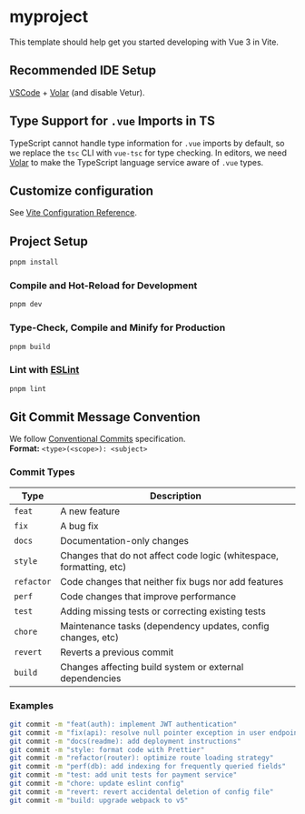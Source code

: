 # myproject

This template should help get you started developing with Vue 3 in Vite.

## Recommended IDE Setup

[VSCode](https://code.visualstudio.com/) + [Volar](https://marketplace.visualstudio.com/items?itemName=Vue.volar) (and disable Vetur).

## Type Support for `.vue` Imports in TS

TypeScript cannot handle type information for `.vue` imports by default, so we replace the `tsc` CLI with `vue-tsc` for type checking. In editors, we need [Volar](https://marketplace.visualstudio.com/items?itemName=Vue.volar) to make the TypeScript language service aware of `.vue` types.

## Customize configuration

See [Vite Configuration Reference](https://vite.dev/config/).

## Project Setup

```sh
pnpm install
```

### Compile and Hot-Reload for Development

```sh
pnpm dev
```

### Type-Check, Compile and Minify for Production

```sh
pnpm build
```

### Lint with [ESLint](https://eslint.org/)

```sh
pnpm lint
```

## Git Commit Message Convention

We follow [Conventional Commits](https://www.conventionalcommits.org/) specification.  
**Format:** `<type>(<scope>): <subject>`

### Commit Types

| Type       | Description                                                         |
| ---------- | ------------------------------------------------------------------- |
| `feat`     | A new feature                                                       |
| `fix`      | A bug fix                                                           |
| `docs`     | Documentation-only changes                                          |
| `style`    | Changes that do not affect code logic (whitespace, formatting, etc) |
| `refactor` | Code changes that neither fix bugs nor add features                 |
| `perf`     | Code changes that improve performance                               |
| `test`     | Adding missing tests or correcting existing tests                   |
| `chore`    | Maintenance tasks (dependency updates, config changes, etc)         |
| `revert`   | Reverts a previous commit                                           |
| `build`    | Changes affecting build system or external dependencies             |

### Examples

```bash
git commit -m "feat(auth): implement JWT authentication"
git commit -m "fix(api): resolve null pointer exception in user endpoint"
git commit -m "docs(readme): add deployment instructions"
git commit -m "style: format code with Prettier"
git commit -m "refactor(router): optimize route loading strategy"
git commit -m "perf(db): add indexing for frequently queried fields"
git commit -m "test: add unit tests for payment service"
git commit -m "chore: update eslint config"
git commit -m "revert: revert accidental deletion of config file"
git commit -m "build: upgrade webpack to v5"
```
